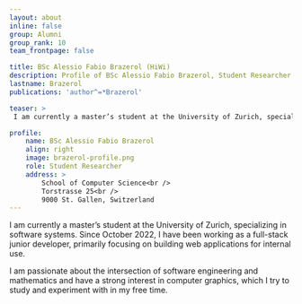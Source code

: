 ```yaml
---
layout: about
inline: false
group: Alumni
group_rank: 10
team_frontpage: false

title: BSc Alessio Fabio Brazerol (HiWi)
description: Profile of BSc Alessio Fabio Brazerol, Student Researcher at the Programming Group.
lastname: Brazerol
publications: 'author^=*Brazerol'

teaser: >
 I am currently a master’s student at the University of Zurich, specializing in software systems.

profile:
    name: BSc Alessio Fabio Brazerol
    align: right
    image: brazerol-profile.png
    role: Student Researcher
    address: >
        School of Computer Science<br />
        Torstrasse 25<br />
        9000 St. Gallen, Switzerland
---
```


I am currently a master’s student at the University of Zurich, specializing in software systems. Since October 2022, I have been working as a full-stack junior developer, primarily focusing on building web applications for internal use.

I am passionate about the intersection of software engineering and mathematics and have a strong interest in computer graphics, which I try to study and experiment with in my free time.

